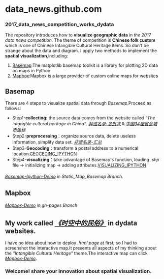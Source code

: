 # data_news.github.com
### 2017_data_news_competition_works_dydata
The repository introduces how to **visualize geographic data** in _the 2017 data news competition_.
The theme of competition is **Chinese folk custom** which is one of Chinese Intangible Cultural Heritage items.
So don't be strange about the data and diagram.
I apply two methods to implement the **spatial visualization**,including:
1. [Basemap](http://matplotlib.org/basemap/):The matplotlib basemap toolkit is a library for plotting 2D data on maps in Python
2. [Mapbox](https://en.wikipedia.org/wiki/Mapbox):Mapbox is a large provider of custom online maps for websites

## Basemap
There are 4 steps to visualize spatial data through _Basemap_.Proceed as follows:
- Step1-**collecting**: the source data comes from the website called _“The intangble cultural heritage in China”_.
[_非遗名录-各批次_](https://github.com/Bingohong/data_news.github.com/blob/Static_Map_Basemap/%E9%9D%9E%E9%81%97%E5%90%8D%E5%BD%95-%E5%90%84%E6%89%B9%E6%AC%A1.xlsx) & [_中国34座省会城市坐标_](https://github.com/Bingohong/data_news.github.com/blob/Static_Map_Basemap/%E4%B8%AD%E5%9B%BD34%E5%BA%A7%E7%9C%81%E4%BC%9A%E5%9F%8E%E5%B8%82%E5%9D%90%E6%A0%87.xls)
- Step2-**preprocessing**：organize source data, delete useless information, simplify data set.
[_非遗名录-汇总_](https://github.com/Bingohong/data_news.github.com/blob/Static_Map_Basemap/%E9%9D%9E%E9%81%97%E5%90%8D%E5%BD%95-%E6%B1%87%E6%80%BB.xlsx)
- Step3-**Geocoding**：transform a postal address to a numerical location.[GEOCEDING_IPYTHON](https://github.com/Bingohong/data_news.github.com/blob/Static_Map_Basemap/STEP-3-Geocoding.ipynb)
- Step4-**visualizing**：take advantage of Basemap's function, loading _.shp_ file -> initializing map -> adding attributes.[VISUALIZING_IPYTHON](https://github.com/Bingohong/data_news.github.com/blob/Static_Map_Basemap/STEP-4-Visualizing.ipynb)
###### [Basemap-Ipython-Demo](https://github.com/Bingohong/data_news.github.com/tree/Static_Map_Basemap) in _Static_Map_Basemap_ Branch.

## Mapbox
###### [Mapbox-Demo](https://bingohong.github.io/data_news.github.com/China_itangible_cultural_heritage.html) in _gh-pages_ Branch

## My work called [**_《时空中的民俗》_**](http://www.dydata.io/article/p/897485299022766080) in dydata websites.
I have no idea about how to deploy _.html page_ at first, so I had to screenshot the interactive map.It presents all aspects of my thinking about the _"Intangible Cultural Heritage"_ theme.The interactive map can click [_Mapbox-Demo_](https://bingohong.github.io/data_news.github.com/China_itangible_cultural_heritage.html).

### Welcome! share your innovation about spatial visualization.
